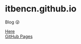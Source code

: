 # itbencn.github.io
Blog 😜

<a target="_blank" href="https://itbencn.github.io">Here</a>
<br>
<a target="_blank" href="https://docs.github.com/cn/pages">GitHub Pages</a>
